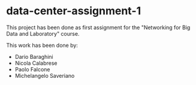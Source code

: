 # data-center-assignment-1
This project has been done as first assignment for the "Networking for Big Data and Laboratory" course.

This work has been done by:

* Dario Baraghini
* Nicola Calabrese
* Paolo Falcone
* Michelangelo Saveriano
